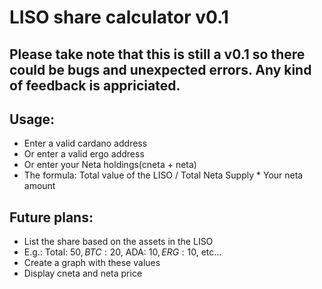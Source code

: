 # LISO share calculator v0.1

## Please take note that this is still a v0.1 so there could be bugs and unexpected errors. Any kind of feedback is appriciated.

## Usage:
* Enter a valid cardano address
* Or enter a valid ergo address
* Or enter your Neta holdings(cneta + neta)
* The formula: Total value of the LISO / Total Neta Supply * Your neta amount

## Future plans:
* List the share based on the assets in the LISO
* E.g.: Total: 50$, BTC: 20$, ADA: 10$, ERG: 10$, etc...
* Create a graph with these values
* Display cneta and neta price